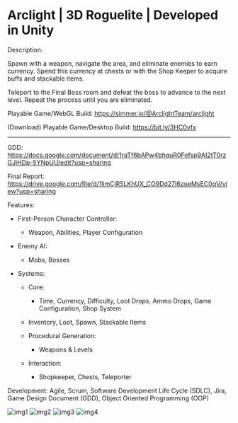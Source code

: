 # Arclight | 3D Roguelite | Developed in Unity

Description:

Spawn with a weapon, navigate the area, and eliminate enemies to earn currency. Spend this currency at chests or with the Shop Keeper to acquire buffs and stackable items.

Teleport to the Final Boss room and defeat the boss to advance to the next level. Repeat the process until you are eliminated.

Playable Game/WebGL Build: https://simmer.io/@ArclightTeam/arclight

(Download) Playable Game/Desktop Build: https://bit.ly/3HC0vfx

---------------------------------------------------------------------------------------------------------------------------------------------------------------------------
GDD: https://docs.google.com/document/d/1raTf6bAPw4bhquR0Fofsp9AI2tT0rzGJiHDp-5YNpUU/edit?usp=sharing

Final Report: https://drive.google.com/file/d/1limCjR5LKhUX_CO9Dd27I6zueMsEC0qV/view?usp=sharing


Features:

* First-Person Character Controller:
  * Weapon, Abilities, Player Configuration
    
* Enemy AI:
  * Mobs, Bosses
    
* Systems:
  * Core:
      * Time, Currency, Difficulty, Loot Drops, Ammo Drops, Game Configuration, Shop System
        
  * Inventory, Loot, Spawn, Stackable Items
    
  * Procedural Generation:
      * Weapons & Levels
        
  * Interaction:
      * Shopkeeper, Chests, Teleporter
   
Development: Agile, Scrum, Software Development Life Cycle (SDLC), Jira, Game Design Document (GDD), Object Oriented Programming (OOP)

![img1](https://github.com/KazemoKaos/Arclight/assets/34223008/16f5ba20-4c9c-43e4-826c-7230aa4b4a69)
![img2](https://github.com/KazemoKaos/Arclight/assets/34223008/93451b24-0465-4a7b-9361-fbea1a72acfc)
![img3](https://github.com/KazemoKaos/Arclight/assets/34223008/476c9991-8d40-4edf-b109-14816e221221)
![img4](https://github.com/KazemoKaos/Arclight/assets/34223008/b7853b72-9762-4477-8733-f1cde4dd2cee)
